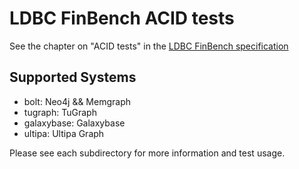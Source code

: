 # LDBC FinBench ACID tests

See the chapter on "ACID tests" in
the [LDBC FinBench specification](https://ldbcouncil.org/ldbc_finbench_docs/ldbc-finbench-specification.pdf)

## Supported Systems

* bolt: Neo4j && Memgraph
* tugraph: TuGraph
* galaxybase: Galaxybase
* ultipa: Ultipa Graph

Please see each subdirectory for more information and test usage.
